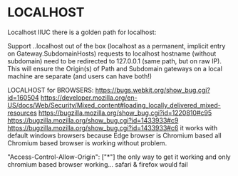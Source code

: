 # LOCALHOST

Localhost
IIUC there is a golden path for localhost:

Support <cid>.<ns>.localhost out of the box
(localhost as a permanent, implicit entry on Gateway.SubdomainHosts)
requests to localhost hostname (without subdomain) need to be redirected to 127.0.0.1 (same path, but on raw IP). This will ensure the Origin(s) of Path and Subdomain gateways on a local machine are separate (and users can have both!)







LOCALHOST for BROWSERS:
https://bugs.webkit.org/show_bug.cgi?id=160504
https://developer.mozilla.org/en-US/docs/Web/Security/Mixed_content#loading_locally_delivered_mixed-resources
https://bugzilla.mozilla.org/show_bug.cgi?id=1220810#c95
https://bugzilla.mozilla.org/show_bug.cgi?id=1433933#c9
https://bugzilla.mozilla.org/show_bug.cgi?id=1433933#c6
it works with default windows browsers because Edge browser is Chromium based
all Chromium based browser is working without problem.

"Access-Control-Allow-Origin": ["*"] the only way to get it working
and only chromium based browser working... safari & firefox would fail